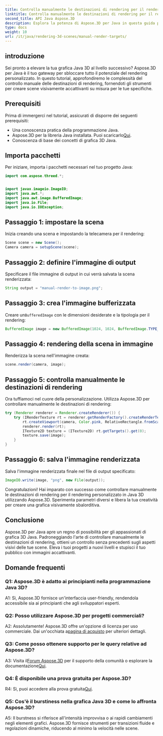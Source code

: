 ```yaml
---
title: Controlla manualmente le destinazioni di rendering per il rendering personalizzato in Java 3D
linktitle: Controlla manualmente le destinazioni di rendering per il rendering personalizzato in Java 3D
second_title: API Java Aspose.3D
description: Esplora la potenza di Aspose.3D per Java in questa guida passo passo. Controlla manualmente le destinazioni di rendering per una straordinaria grafica Java 3D personalizzata.
type: docs
weight: 10
url: /it/java/rendering-3d-scenes/manual-render-targets/
---
```

## introduzione

Sei pronto a elevare la tua grafica Java 3D al livello successivo? Aspose.3D per Java è il tuo gateway per sbloccare tutto il potenziale del rendering personalizzato. In questo tutorial, approfondiremo le complessità del controllo manuale delle destinazioni di rendering, fornendoti gli strumenti per creare scene visivamente accattivanti su misura per le tue specifiche.

## Prerequisiti

Prima di immergerci nel tutorial, assicurati di disporre dei seguenti prerequisiti:

- Una conoscenza pratica della programmazione Java.
-  Aspose.3D per la libreria Java installata. Puoi scaricarlo[Qui](https://releases.aspose.com/3d/java/).
- Conoscenza di base dei concetti di grafica 3D Java.

## Importa pacchetti

Per iniziare, importa i pacchetti necessari nel tuo progetto Java:

```java
import com.aspose.threed.*;


import javax.imageio.ImageIO;
import java.awt.*;
import java.awt.image.BufferedImage;
import java.io.File;
import java.io.IOException;
```

## Passaggio 1: impostare la scena

Inizia creando una scena e impostando la telecamera per il rendering:

```java
Scene scene = new Scene();
Camera camera = setupScene(scene);
```

## Passaggio 2: definire l'immagine di output

Specificare il file immagine di output in cui verrà salvata la scena renderizzata:

```java
String output = "manual-render-to-image.png";
```

## Passaggio 3: crea l'immagine bufferizzata

 Creare un`BufferedImage` con le dimensioni desiderate e la tipologia per il rendering:

```java
BufferedImage image = new BufferedImage(1024, 1024, BufferedImage.TYPE_3BYTE_BGR);
```

## Passaggio 4: rendering della scena in immagine

Renderizza la scena nell'immagine creata:

```java
scene.render(camera, image);
```

## Passaggio 5: controlla manualmente le destinazioni di rendering

Ora tuffiamoci nel cuore della personalizzazione. Utilizza Aspose.3D per controllare manualmente le destinazioni di rendering:

```java
try (Renderer renderer = Renderer.createRenderer()) {
    try (IRenderTexture rt = renderer.getRenderFactory().createRenderTexture(new RenderParameters(), 1, image.getWidth(), image.getHeight())) {
        rt.createViewport(camera, Color.pink, RelativeRectangle.fromScale(0, 0, 1, 1));
        renderer.render(rt);
        ITexture2D texture = (ITexture2D) rt.getTargets().get(0);
        texture.save(image);
    }
}
```

## Passaggio 6: salva l'immagine renderizzata

Salva l'immagine renderizzata finale nel file di output specificato:

```java
ImageIO.write(image, "png", new File(output));
```

Congratulazioni! Hai imparato con successo come controllare manualmente le destinazioni di rendering per il rendering personalizzato in Java 3D utilizzando Aspose.3D. Sperimenta parametri diversi e libera la tua creatività per creare una grafica visivamente sbalorditiva.

## Conclusione

Aspose.3D per Java apre un regno di possibilità per gli appassionati di grafica 3D Java. Padroneggiando l'arte di controllare manualmente le destinazioni di rendering, ottieni un controllo senza precedenti sugli aspetti visivi delle tue scene. Eleva i tuoi progetti a nuovi livelli e stupisci il tuo pubblico con immagini accattivanti.

## Domande frequenti

### Q1: Aspose.3D è adatto ai principianti nella programmazione Java 3D?

A1: Sì, Aspose.3D fornisce un'interfaccia user-friendly, rendendola accessibile sia ai principianti che agli sviluppatori esperti.

### Q2: Posso utilizzare Aspose.3D per progetti commerciali?

 A2: Assolutamente! Aspose.3D offre un'opzione di licenza per uso commerciale. Dai un'occhiata a[pagina di acquisto](https://purchase.aspose.com/buy) per ulteriori dettagli.

### Q3: Come posso ottenere supporto per le query relative ad Aspose.3D?

 A3: Visita il[Forum Aspose.3D](https://forum.aspose.com/c/3d/18) per il supporto della comunità o esplorare la documentazione[Qui](https://reference.aspose.com/3d/java/).

### Q4: È disponibile una prova gratuita per Aspose.3D?

 R4: Sì, puoi accedere alla prova gratuita[Qui](https://releases.aspose.com/).

### Q5: Cos'è il burstiness nella grafica Java 3D e come lo affronta Aspose.3D?

A5: Il burstness si riferisce all'intensità improvvisa o ai rapidi cambiamenti negli elementi grafici. Aspose.3D fornisce strumenti per transizioni fluide e regolazioni dinamiche, riducendo al minimo la velocità nelle scene.